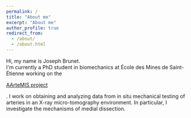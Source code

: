 ```yaml
---
permalink: /
title: "About me"
excerpt: "About me"
author_profile: true
redirect_from:
  - /about/
  - /about.html
---
```


Hi, my name is Joseph Brunet.  
I'm currently a PhD student in biomechanics at École des Mines de Saint-Étienne working on the <p class="archive_text"><a href="https://www.emse.fr/~badel/Pierre_Badel___Soft_tissue_biomechanics/AArteMIS.html" target="\_blank">AArteMIS project</a></p>. I work on obtaining and analyzing data from in situ mechanical testing of arteries in an X-ray micro-tomography environment. In particular, I investigate the mechanisms of medial dissection.

<!--
I've always been passionate about solving problem    
improving human
-->
